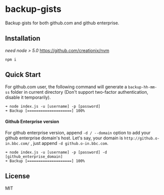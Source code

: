 backup-gists
======================
Backup gists for both github.com and github enterprise.


## Installation

_need node > 5.0_ https://github.com/creationix/nvm

```
npm i
```

## Quick Start

For github.com user, the following command will generate a `backup-hh-mm-ss` folder in current directory (Don't support two-factor authentication, disable it temporarily).
```
➜ node index.js -u [username] -p [password]
➜ Backup [====================] 100%
```


####  Github Enterprise version
For github enterprise version, append `-d / --domain` option to add your github enterprise domain's host. Let's say, your domain is `http://github.o-in.bbc.com/` , just append `-d github.o-in.bbc.com`.
```
➜ node index.js -u [username] -p [password] -d [github_enterprise_domain]
➜ Backup [====================] 100%
```

## License

MIT
